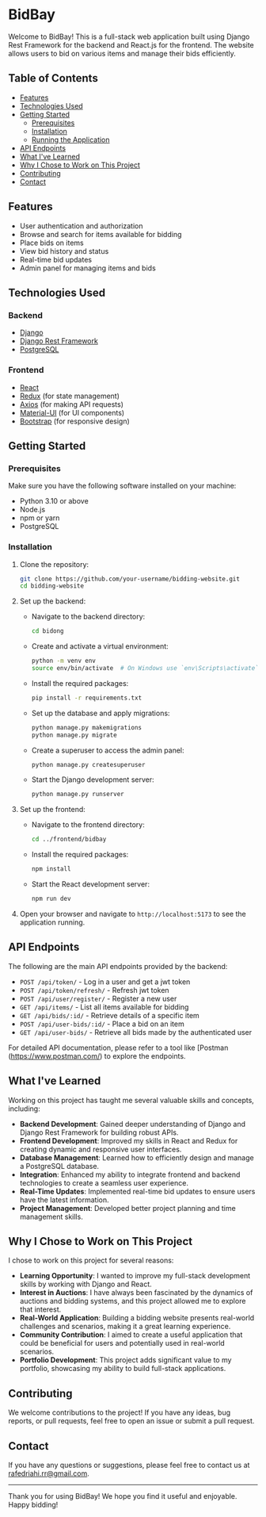 # BidBay 

Welcome to BidBay! This is a full-stack web application built using Django Rest Framework for the backend and React.js for the frontend. The website allows users to bid on various items and manage their bids efficiently.

## Table of Contents

- [Features](#features)
- [Technologies Used](#technologies-used)
- [Getting Started](#getting-started)
  - [Prerequisites](#prerequisites)
  - [Installation](#installation)
  - [Running the Application](#running-the-application)
- [API Endpoints](#api-endpoints)
- [What I've Learned](#what-ive-learned)
- [Why I Chose to Work on This Project](#why-i-chose-to-work-on-this-project)
- [Contributing](#contributing)
- [Contact](#contact)

## Features

- User authentication and authorization
- Browse and search for items available for bidding
- Place bids on items
- View bid history and status
- Real-time bid updates
- Admin panel for managing items and bids

## Technologies Used

### Backend
- [Django](https://www.djangoproject.com/)
- [Django Rest Framework](https://www.django-rest-framework.org/)
- [PostgreSQL](https://www.postgresql.org/)

### Frontend
- [React](https://reactjs.org/)
- [Redux](https://redux.js.org/) (for state management)
- [Axios](https://axios-http.com/) (for making API requests)
- [Material-UI](https://material-ui.com/) (for UI components)
- [Bootstrap](https://getbootstrap.com/) (for responsive design)

## Getting Started

### Prerequisites

Make sure you have the following software installed on your machine:
- Python 3.10 or above
- Node.js
- npm or yarn
- PostgreSQL 

### Installation

1. Clone the repository:
    ```sh
    git clone https://github.com/your-username/bidding-website.git
    cd bidding-website
    ```

2. Set up the backend:
    - Navigate to the backend directory:
      ```sh
      cd bidong
      ```
    - Create and activate a virtual environment:
      ```sh
      python -m venv env
      source env/bin/activate  # On Windows use `env\Scripts\activate`
      ```
    - Install the required packages:
      ```sh
      pip install -r requirements.txt
      ```
    - Set up the database and apply migrations:
      ```sh
      python manage.py makemigrations
      python manage.py migrate
      ```
    - Create a superuser to access the admin panel:
      ```sh
      python manage.py createsuperuser
      ```
    - Start the Django development server:
      ```sh
      python manage.py runserver
      ```

3. Set up the frontend:
    - Navigate to the frontend directory:
      ```sh
      cd ../frontend/bidbay
      ```
    - Install the required packages:
      ```sh
      npm install
      ```
    - Start the React development server:
      ```sh
      npm run dev
      ```

4. Open your browser and navigate to `http://localhost:5173` to see the application running.

## API Endpoints

The following are the main API endpoints provided by the backend:

- `POST /api/token/` - Log in a user and get a jwt token
- `POST /api/token/refresh/` - Refresh jwt token
- `POST /api/user/register/` - Register a new user
- `GET /api/items/` - List all items available for bidding
- `GET /api/bids/:id/` - Retrieve details of a specific item
- `POST /api/user-bids/:id/` - Place a bid on an item
- `GET /api/user-bids/` - Retrieve all bids made by the authenticated user

For detailed API documentation, please refer to  a tool like [Postman (https://www.postman.com/) to explore the endpoints.

## What I've Learned

Working on this project has taught me several valuable skills and concepts, including:

- **Backend Development**: Gained deeper understanding of Django and Django Rest Framework for building robust APIs.
- **Frontend Development**: Improved my skills in React and Redux for creating dynamic and responsive user interfaces.
- **Database Management**: Learned how to efficiently design and manage a PostgreSQL database.
- **Integration**: Enhanced my ability to integrate frontend and backend technologies to create a seamless user experience.
- **Real-Time Updates**: Implemented real-time bid updates to ensure users have the latest information.
- **Project Management**: Developed better project planning and time management skills.

## Why I Chose to Work on This Project

I chose to work on this project for several reasons:

- **Learning Opportunity**: I wanted to improve my full-stack development skills by working with Django and React.
- **Interest in Auctions**: I have always been fascinated by the dynamics of auctions and bidding systems, and this project allowed me to explore that interest.
- **Real-World Application**: Building a bidding website presents real-world challenges and scenarios, making it a great learning experience.
- **Community Contribution**: I aimed to create a useful application that could be beneficial for users and potentially used in real-world scenarios.
- **Portfolio Development**: This project adds significant value to my portfolio, showcasing my ability to build full-stack applications.

## Contributing

We welcome contributions to the project! If you have any ideas, bug reports, or pull requests, feel free to open an issue or submit a pull request.


## Contact

If you have any questions or suggestions, please feel free to contact us at [rafedriahi.rr@gmail.com](mailto:rafedriahi.rr@gmail.com).

---

Thank you for using BidBay! We hope you find it useful and enjoyable. Happy bidding!
